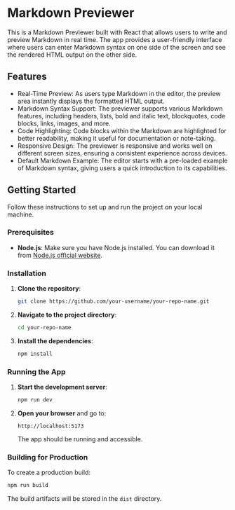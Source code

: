 # Markdown Previewer

This is a Markdown Previewer built with React that allows users to write and preview Markdown in real time. The app provides a user-friendly interface where users can enter Markdown syntax on one side of the screen and see the rendered HTML output on the other side.

## Features

- Real-Time Preview: As users type Markdown in the editor, the preview area instantly displays the formatted HTML output.
- Markdown Syntax Support: The previewer supports various Markdown features, including headers, lists, bold and italic text, blockquotes, code blocks, links, images, and more.
- Code Highlighting: Code blocks within the Markdown are highlighted for better readability, making it useful for documentation or note-taking.
- Responsive Design: The previewer is responsive and works well on different screen sizes, ensuring a consistent experience across devices.
- Default Markdown Example: The editor starts with a pre-loaded example of Markdown syntax, giving users a quick introduction to its capabilities.

## Getting Started

Follow these instructions to set up and run the project on your local machine.

### Prerequisites

- **Node.js**: Make sure you have Node.js installed. You can download it from [Node.js official website](https://nodejs.org/).

### Installation

1. **Clone the repository**:

   ```bash
   git clone https://github.com/your-username/your-repo-name.git
   ```

2. **Navigate to the project directory**:

   ```bash
   cd your-repo-name
   ```

3. **Install the dependencies**:
   ```bash
   npm install
   ```

### Running the App

1. **Start the development server**:

   ```bash
   npm run dev
   ```

2. **Open your browser** and go to:

   ```
   http://localhost:5173
   ```

   The app should be running and accessible.

### Building for Production

To create a production build:

```bash
npm run build
```

The build artifacts will be stored in the `dist` directory.
